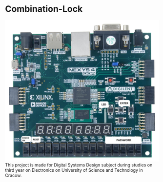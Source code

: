 # Combination-Lock
![2490174-40](2490174-40.jpg)
This project is made for Digital Systems Design subject during studies on third year on Electronics on University of Science and Technology in Cracow.
